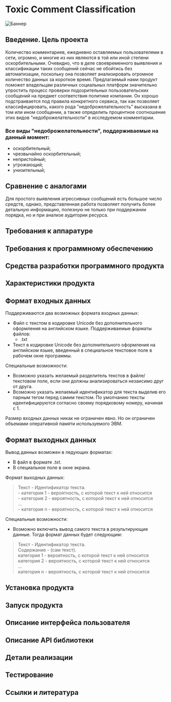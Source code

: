 # Toxic Comment Classification

![Баннер](https://github.com/ficusss/Toxic-Comment-Classification/blob/master/banner0.png)

## Введение. Цель проекта

Количество комментариев, ежедневно оставляемых пользователями в сети, огромно, и многие из них являются в той или иной степени оскорбительными. Очевидно, что в деле своевременного выявления и классификации таких сообщений сейчас не обойтись без автоматизации, поскольку она позволяет анализировать огромное количество данных за короткое время. 
Предлагаемый нами продукт поможет владельцам различных социальных платформ значительно упростить процесс проверки подозрительных пользовательских сообщений на предмет соответствия политике компании. Он хорошо подстраивается под правила конкретного сервиса, так как позволяет классифицировать, какого рода "недоброжелательность" высказана в том или ином сообщении, а также определить процентное соотношение этих видов "недоброжелательности" в исследуемом комментарии.

### Все виды "недоброжелательности", поддерживаемые на данный момент:
  * оскорбительный;
  * чрезвычайно оскорбительный;
  * непристойный;
  * угрожающий;
  * унизительный;

## Сравнение с аналогами

Для простого выявления агрессивных сообщений есть большое число средств, однако, представленная работа позволяет получить более детальную информацию, полезную не только при поддержании порядка, но и при анализе аудитории ресурса.


## Требования к аппаратуре


## Требования к программному обеспечению


## Средства разработки программного продукта


## Характеристики продукта


## Формат входных данных

Поддерживаются два возможных формата входных данных:
  * Файл с текстом в кодировке Unicode без дополнительного оформления на английском языке. Поддерживаемые форматы файлов:
    - .txt
  * Текст в кодировке Unicode без дополнительного оформления на английском языке, введенный в специальное текстовое поле в рабочем окне программы.

Специальные возможности:
  * Возможно указать желаемый разделитель текстов в файле/текстовом поле, если они должны анализироваться незаисимо друг от друга.
  * Возможно указать желаемый идентификатор для текста выделив его парным тегом **<title> ... </title>** перед самим текстом. По умолчанию тексты идентифицируются согласно своему порядковому номеру, начиная с 1.
  
Размер входных данных никак не ограничен явно. Но он ограничен объемами оперативной памяти используемого ЭВМ.

## Формат выходных данных

Вывод данных возможен в ледующих форматах: 
  * В файл в формате *.txt*.
  * В специальное поле в окне экрана.

Формат выходных данных:
  >Текст - Идентификатор текста.  
     - категория 1 - вероятность, с которой текст к ней относится  
     - категория 2 - вероятность, с которой текст к ней относится  
       ...  
     - категория n - вероятность, с которой текст к ней относится  
     
Специальные возможности:
  * Возможно включить вывод самого текста в результирующие данные. Тогда формат данных будет следующим:
  >Текст - Идентификатор текста.  
   Содержание - (сам текст).  
     категория 1 - вероятность, с которой текст к ней относится  
     категория 2 - вероятность, с которой текст к ней относится  
      ...  
     категория n - вероятность, с которой текст к ней относится  

## Установка продукта


## Запуск продукта


## Описание интерфейса пользователя


## Описание API библиотеки


## Детали реализации


## Тестирование


## Ссылки и литература

